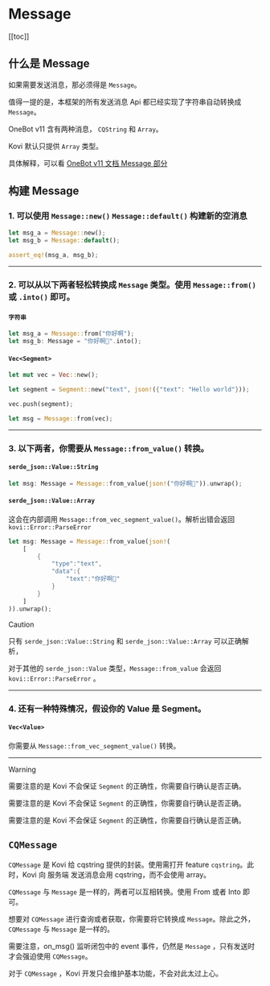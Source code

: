 # Message

[[toc]]

## 什么是 Message

如果需要发送消息，那必须得是 `Message`。

值得一提的是，本框架的所有发送消息 Api 都已经实现了字符串自动转换成 `Message`。

OneBot v11 含有两种消息， `CQString` 和 `Array`。

Kovi 默认只提供 `Array` 类型。

具体解释，可以看 [OneBot v11 文档 Message 部分](https://github.com/botuniverse/onebot-11/blob/master/message/README.md)

## 构建 Message


### 1. 可以使用 `Message::new()` `Message::default()` 构建新的空消息

```rust
let msg_a = Message::new();
let msg_b = Message::default();

assert_eq!(msg_a, msg_b);
```

***

### 2. 可以从以下两者轻松转换成 `Message` 类型。使用 `Message::from()` 或 `.into()` 即可。

#### `字符串`

```rust
let msg_a = Message::from("你好啊");
let msg_b: Message = "你好啊👋".into();
```

#### `Vec<Segment>`

```rust
let mut vec = Vec::new();

let segment = Segment::new("text", json!({"text": "Hello world"}));

vec.push(segment);

let msg = Message::from(vec);
```

***

### 3. 以下两者，你需要从 `Message::from_value()` 转换。

#### `serde_json::Value::String`

```rust
let msg: Message = Message::from_value(json!("你好啊👋")).unwrap();
```

#### `serde_json::Value::Array`

这会在内部调用 `Message::from_vec_segment_value()`。解析出错会返回 `kovi::Error::ParseError`

```rust
let msg: Message = Message::from_value(json!(
    [
        {
            "type":"text",
            "data":{
                "text":"你好啊👋"    
            }
        }
    ]
)).unwrap();
```

> [!CAUTION]
> 
> 只有 `serde_json::Value::String` 和 `serde_json::Value::Array` 可以正确解析，
> 
> 对于其他的 `serde_json::Value` 类型，`Message::from_value` 会返回 `kovi::Error::ParseError` 。

***

### 4. 还有一种特殊情况，假设你的 Value 是 Segment。

#### `Vec<Value>`

你需要从 `Message::from_vec_segment_value()` 转换。

***

> [!WARNING]
> 需要注意的是 Kovi 不会保证 `Segment` 的正确性，你需要自行确认是否正确。
> 
> 需要注意的是 Kovi 不会保证 `Segment` 的正确性，你需要自行确认是否正确。
> 
> 需要注意的是 Kovi 不会保证 `Segment` 的正确性，你需要自行确认是否正确。


## `CQMessage`

`CQMessage` 是 Kovi 给 cqstring 提供的封装。使用需打开 feature `cqstring`。此时，Kovi 向 服务端 发送消息会用 cqstring，而不会使用 array。

`CQMessage` 与 `Message` 是一样的，两者可以互相转换。使用 From 或者 Into 即可。

想要对 `CQMessage` 进行查询或者获取，你需要将它转换成 `Message`。除此之外，`CQMessage` 与 `Message` 是一样的。

需要注意，on_msg() 监听闭包中的 event 事件，仍然是 `Message` ，只有发送时才会强迫使用 `CQMessage`。

对于 `CQMessage` ，Kovi 开发只会维护基本功能，不会对此太过上心。